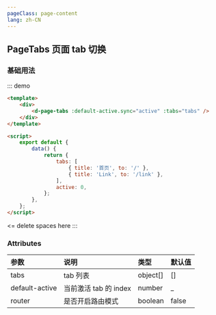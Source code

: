 ```yaml
---
pageClass: page-content
lang: zh-CN
---
```


## PageTabs 页面 tab 切换

### 基础用法

::: demo

```html
<template>
	<div>
		<d-page-tabs :default-active.sync="active" :tabs="tabs" />
	</div>
</template>

<script>
	export default {
		data() {
			return {
				tabs: [
					{ title: '首页', to: '/' },
					{ title: 'Link', to: '/link' },
				],
				active: 0,
			};
		},
	};
</script>
```

<= delete spaces here
:::

### Attributes

| 参数           | 说明                  | 类型     | 默认值 |
| :------------- | :-------------------- | :------- | :----- |
| tabs           | tab 列表              | object[] | []     |
| default-active | 当前激活 tab 的 index | number   | \_     |
| router         | 是否开启路由模式      | boolean  | false  |
